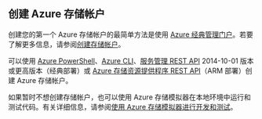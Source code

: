 ## 创建 Azure 存储帐户

创建您的第一个 Azure 存储帐户的最简单方法是使用 [Azure 经典管理门户](https://manage.windowsazure.cn)。若要了解更多信息，请参阅[创建存储帐户](/documentation/articles/storage-create-storage-account/#create-a-storage-account)。

可以使用 [Azure PowerShell](/documentation/articles/storage-powershell-guide-full/)、[Azure CLI](/documentation/articles/storage-azure-cli/)、[服务管理 REST API](http://msdn.microsoft.com/zh-cn/library/azure/ee460799.aspx) 2014-10-01 版本或更高版本（经典部署）或 [Azure 存储资源提供程序 REST API](https://msdn.microsoft.com/zh-cn/library/azure/mt163683.aspx)（ARM 部署）创建 Azure 存储帐户。

如果暂时不想创建存储帐户，也可以使用 Azure 存储模拟器在本地环境中运行和测试代码。有关详细信息，请参阅[使用 Azure 存储模拟器进行开发和测试](/documentation/articles/storage-use-emulator/)。
 
<!---HONumber=Mooncake_0516_2016-->
